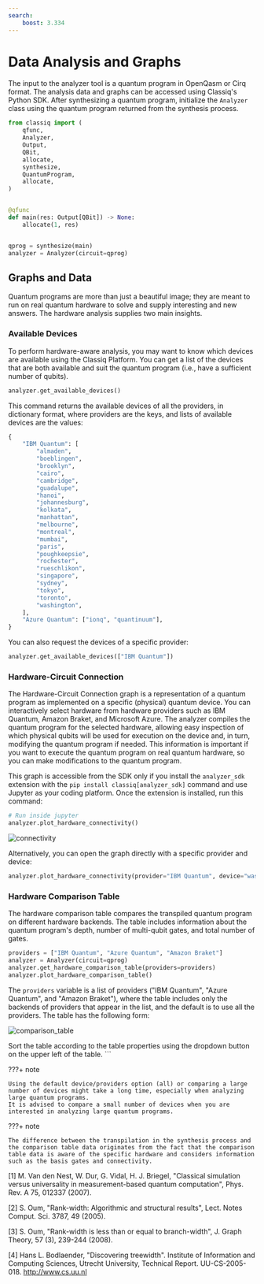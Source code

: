 ```yaml
---
search:
    boost: 3.334
---
```


# Data Analysis and Graphs

The input to the analyzer tool is a quantum program in OpenQasm or Cirq format.
The analysis data and graphs can be accessed using Classiq's Python
SDK.
After synthesizing a quantum program, initialize the `Analyzer` class using the quantum program
returned from the synthesis process.

[comment]: DO_NOT_TEST

```python
from classiq import (
    qfunc,
    Analyzer,
    Output,
    QBit,
    allocate,
    synthesize,
    QuantumProgram,
    allocate,
)


@qfunc
def main(res: Output[QBit]) -> None:
    allocate(1, res)


qprog = synthesize(main)
analyzer = Analyzer(circuit=qprog)
```

## Graphs and Data

Quantum programs are more than just a beautiful image; they are meant to run on
real quantum hardware to solve and supply interesting and new answers.
The hardware analysis supplies two main insights.

### Available Devices

To perform hardware-aware analysis, you may want to know which devices are
available using the
Classiq Platform. You can get a list of the devices that are both available and
suit the quantum program (i.e., have a sufficient number of qubits).

[comment]: DO_NOT_TEST

```python
analyzer.get_available_devices()
```

This command returns the available devices of all the providers, in dictionary
format, where providers are
the keys, and lists of available devices are the values:

[comment]: DO_NOT_TEST

```python
{
    "IBM Quantum": [
        "almaden",
        "boeblingen",
        "brooklyn",
        "cairo",
        "cambridge",
        "guadalupe",
        "hanoi",
        "johannesburg",
        "kolkata",
        "manhattan",
        "melbourne",
        "montreal",
        "mumbai",
        "paris",
        "poughkeepsie",
        "rochester",
        "rueschlikon",
        "singapore",
        "sydney",
        "tokyo",
        "toronto",
        "washington",
    ],
    "Azure Quantum": ["ionq", "quantinuum"],
}
```

You can also request the devices of a specific provider:

[comment]: DO_NOT_TEST

```python
analyzer.get_available_devices(["IBM Quantum"])
```

### Hardware-Circuit Connection

The Hardware-Circuit Connection graph is a representation of a quantum program as
implemented on a specific (physical) quantum device. You
can interactively select hardware from hardware providers such as IBM Quantum,
Amazon Braket, and Microsoft Azure.
The analyzer compiles the quantum program for the selected hardware, allowing easy
inspection of which physical qubits will be used for execution on the device
and, in turn, modifying the quantum program if needed.
This information is important if you want to execute the quantum program on real quantum
hardware, so you can make modifications to the quantum program.

This graph is accessible from the SDK only if you install the `analyzer_sdk`
extension with the
`pip install classiq[analyzer_sdk]` command and use Jupyter as your coding
platform. Once the extension is installed, run this command:

[comment]: DO_NOT_TEST

```python
# Run inside jupyter
analyzer.plot_hardware_connectivity()
```

![connectivity](../../resources/HardwareConnectivity.png)

Alternatively, you can open the graph directly with a specific provider and
device:

[comment]: DO_NOT_TEST

```python
analyzer.plot_hardware_connectivity(provider="IBM Quantum", device="washington")
```

### Hardware Comparison Table

The hardware comparison table compares the transpiled quantum program on different
hardware backends. The table includes information about the quantum program's depth, number of
multi-qubit gates, and total number of gates.

[comment]: DO_NOT_TEST

```python
providers = ["IBM Quantum", "Azure Quantum", "Amazon Braket"]
analyzer = Analyzer(circuit=qprog)
analyzer.get_hardware_comparison_table(providers=providers)
analyzer.plot_hardware_comparison_table()
```

The `providers` variable is a list of providers ("IBM Quantum", "Azure Quantum",
and "Amazon Braket"), where the table includes only the backends of providers that
appear in the list, and the default is to use all the providers.
The table has the following form:

![comparison_table](../../resources/hardware_comparison_table.png)

Sort the table according to the table properties using the dropdown button on
the upper left of the table. ```

???+ note

    Using the default device/providers option (all) or comparing a large
    number of devices might take a long time, especially when analyzing large quantum programs.
    It is advised to compare a small number of devices when you are interested in analyzing large quantum programs.

???+ note

    The difference between the transpilation in the synthesis process and the comparison table data originates from the fact that the comparison table data is aware of the specific hardware and considers information such as the basis gates and connectivity.

<a name="schmidt rank">[1]</a> M. Van den Nest, W. Dur, G. Vidal, H. J. Briegel,
"Classical simulation versus universality in measurement-based quantum
computation",
Phys. Rev. A 75, 012337 (2007).

<a name="rank width Oum">[2]</a> S. Oum,
"Rank-width: Algorithmic and structural results", Lect. Notes Comput. Sci. 3787,
49 (2005).

<a name="rank width bound">[3]</a> S. Oum,
"Rank-width is less than or equal to branch-width", J. Graph Theory, 57 (3),
239-244 (2008).

<a name="Bodlaender report">[4]</a> Hans L. Bodlaender, "Discovering treewidth".
Institute of
Information and Computing Sciences, Utrecht University, Technical Report.
UU-CS-2005-018.
http://www.cs.uu.nl
